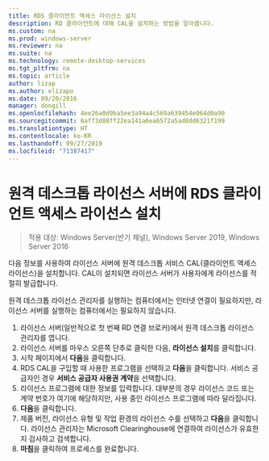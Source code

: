 ```yaml
---
title: RDS 클라이언트 액세스 라이선스 설치
description: RD 클라이언트에 대해 CAL을 설치하는 방법을 알아봅니다.
ms.custom: na
ms.prod: windows-server
ms.reviewer: na
ms.suite: na
ms.technology: remote-desktop-services
ms.tgt_pltfrm: na
ms.topic: article
author: lizap
ms.author: elizapo
ms.date: 09/20/2016
manager: dongill
ms.openlocfilehash: 4ee26a0d9ba5ee3a94a4c569a639454e064d0a90
ms.sourcegitcommit: 6aff3d88ff22ea141a6ea6572a5ad8dd6321f199
ms.translationtype: HT
ms.contentlocale: ko-KR
ms.lasthandoff: 09/27/2019
ms.locfileid: "71387417"
---
```

# <a name="install-rds-client-access-licenses-on-the-remote-desktop-license-server"></a>원격 데스크톱 라이선스 서버에 RDS 클라이언트 액세스 라이선스 설치

>적용 대상: Windows Server(반기 채널), Windows Server 2019, Windows Server 2016

다음 정보를 사용하여 라이선스 서버에 원격 데스크톱 서비스 CAL(클라이언트 액세스 라이선스)을 설치합니다. CAL이 설치되면 라이선스 서버가 사용자에게 라이선스를 적절히 발급합니다.

원격 데스크톱 라이선스 관리자를 실행하는 컴퓨터에서는 인터넷 연결이 필요하지만, 라이선스 서버를 실행하는 컴퓨터에서는 필요하지 않습니다.

1. 라이선스 서버(일반적으로 첫 번째 RD 연결 브로커)에서 원격 데스크톱 라이선스 관리자를 엽니다.
2. 라이선스 서버를 마우스 오른쪽 단추로 클릭한 다음, **라이선스 설치**를 클릭합니다.
3. 시작 페이지에서 **다음**을 클릭합니다.
4. RDS CAL을 구입할 때 사용한 프로그램을 선택하고 **다음**을 클릭합니다. 서비스 공급자인 경우 **서비스 공급자 사용권 계약**을 선택합니다.
5. 라이선스 프로그램에 대한 정보를 입력합니다. 대부분의 경우 라이선스 코드 또는 계약 번호가 여기에 해당하지만, 사용 중인 라이선스 프로그램에 따라 달라집니다.
6. **다음**을 클릭합니다.
7. 제품 버전, 라이선스 유형 및 작업 환경의 라이선스 수를 선택하고 **다음**을 클릭합니다. 라이선스 관리자는 Microsoft Clearinghouse에 연결하여 라이선스가 유효한지 검사하고 검색합니다.
8.  **마침**을 클릭하여 프로세스를 완료합니다.